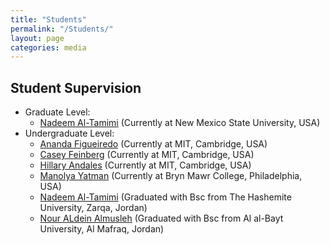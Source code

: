```yaml
---
title: "Students"
permalink: "/Students/"
layout: page
categories: media
---
```


Student Supervision
----------

  * Graduate Level:
    * [Nadeem Al-Tamimi](mailto:nadeem98@nmsu.edu)      (Currently at New Mexico State University, USA)
  * Undergraduate Level:
    * [Ananda Figueiredo](mailto:asantosf@mit.edu)    (Currently at MIT, Cambridge, USA)
    * [Casey Feinberg](mailto:caseyf@mit.edu)       (Currently at MIT, Cambridge, USA)
    * [Hillary Andales](mailto:handales@mit.edu)       (Currently at MIT, Cambridge, USA)
    * [Manolya Yatman](mailto:handales@mit.edu)        (Currently at Bryn Mawr College, Philadelphia, USA)
    * [Nadeem Al-Tamimi](mailto:nadeem98@nmsu.edu)      (Graduated with Bsc from The Hashemite University, Zarqa, Jordan)  
    * [Nour ALdein Almusleh](mailto:nour.aldein002.2@gmail.com)  (Graduated with Bsc from Al al-Bayt University, Al Mafraq, Jordan)
